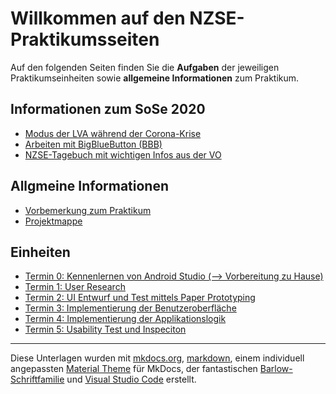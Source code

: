 # Willkommen auf den NZSE-Praktikumsseiten


Auf den folgenden Seiten finden Sie die **Aufgaben** der jeweiligen Praktikumseinheiten sowie **allgemeine Informationen** zum Praktikum.

## Informationen zum SoSe 2020

* [Modus der LVA während der Corona-Krise](corona.md)
* [Arbeiten mit BigBlueButton (BBB)](bbb.md)
* [NZSE-Tagebuch mit wichtigen Infos aus der VO](tagebuch.md)

## Allgmeine Informationen

* [Vorbemerkung zum Praktikum](vorbemerkung.md)
* [Projektmappe](projektmappe.md)

## Einheiten

* [Termin 0: Kennenlernen von Android Studio (--> Vorbereitung zu Hause)](termin1.md)
* [Termin 1: User Research](termin2.md)
* [Termin 2: UI Entwurf und Test mittels Paper Prototyping](termin3.md)
* [Termin 3: Implementierung der Benutzeroberfläche](termin4.md)
* [Termin 4: Implementierung der Applikationslogik](termin5.md)
* [Termin 5: Usability Test und Inspeciton](termin6.md)

----
Diese Unterlagen wurden mit [mkdocs.org](http://mkdocs.org), [markdown](https://en.wikipedia.org/wiki/Markdown), einem individuell angepassten [Material Theme](https://github.com/squidfunk/mkdocs-material) für MkDocs, der fantastischen [Barlow-Schriftfamilie](https://github.com/jpt/barlow) und [Visual Studio Code](https://code.visualstudio.com/) erstellt.

